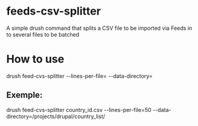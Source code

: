 feeds-csv-splitter
==================

A simple drush command that splits a CSV file to be imported via Feeds in to several files to be batched

How to use
==========

drush feed-cvs-splitter <original CSV file> --lines-per-file=<Number of line> --data-directory=<Where the source and shell script are>

Exemple: 
--------
drush feed-cvs-splitter country_id.csv --lines-per-file=50 --data-directory=/projects/drupal/country_list/
